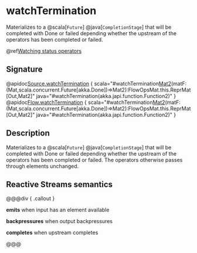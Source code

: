 # watchTermination

Materializes to a @scala[`Future`] @java[`CompletionStage`] that will be completed with Done or failed depending whether the upstream of the operators has been completed or failed.

@ref[Watching status operators](../index.md#watching-status-operators)

## Signature

@apidoc[Source.watchTermination](Source) { scala="#watchTermination[Mat2]()(matF:(Mat,scala.concurrent.Future[akka.Done])=&gt;Mat2):FlowOpsMat.this.ReprMat[Out,Mat2]" java="#watchTermination(akka.japi.function.Function2)" }
@apidoc[Flow.watchTermination](Flow) { scala="#watchTermination[Mat2]()(matF:(Mat,scala.concurrent.Future[akka.Done])=&gt;Mat2):FlowOpsMat.this.ReprMat[Out,Mat2]" java="#watchTermination(akka.japi.function.Function2)" }


## Description

Materializes to a @scala[`Future`] @java[`CompletionStage`] that will be completed with Done or failed depending whether the upstream of the operators has been completed or failed.
The operators otherwise passes through elements unchanged.

## Reactive Streams semantics

@@@div { .callout }

**emits** when input has an element available

**backpressures** when output backpressures

**completes** when upstream completes

@@@

